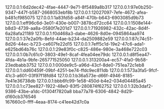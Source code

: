127.0.0.1:6d2dec42-4fae-4447-9e71-8f5489a8b317
127.0.0.1:97e0b250-9347-447f-b587-2668053ebf8b
127.0.0.1:12027097-7efe-4672-afea-b481cf985075
127.0.0.1:1a83fd58-a84f-470b-b643-6903085d9b73
127.0.0.1:eff96c6d-3e01-430e-b007-3878cd72cc64
127.0.0.1:1508e144-b8d3-4739-aa8a-0580f7e201d7
127.0.0.1:71926982-432c-42ac-8d4f-6a28afa21189
127.0.0.1:f0d468a3-dabe-4626-8d0e-0945864aa974
127.0.0.1:37e2a0fb-8efd-44ae-b234-da2509882e59
127.0.0.1:87c74c51-8d26-44ec-b723-ce607fe22d15
127.0.0.1:7eff5c1d-19e2-47c6-ada1-e625bd64b76c
127.0.0.1:29e83f0c-c825-486e-980e-3a468e722c03
127.0.0.1:0b7c61c0-3803-49e1-8caf-4fea04ee79dc
127.0.0.1:d8f5ea47-4fda-4b1a-9bfe-265771525050
127.0.0.1:313200a4-ec57-4fa0-9b58-23edbabb3752
127.0.0.1:000de9c5-a96d-43cf-8de0-751ea72c1eb8
127.0.0.1:dd60459f-09bf-4251-be74-ffdc9ec811db
127.0.0.1:573a3fa5-9fcf-41c3-a601-03f97f18fd84
127.0.0.1:b36a573e-d66f-4946-8185-7e41e36738db
127.0.0.1:bbb6fc99-1e58-450d-b4e2-034d04485a45
127.0.0.1:c73ee827-1922-48e0-83f5-280874f62752
127.0.0.1:32b3daf2-9386-43be-a1dc-01304f7820a8
bba77a78-6306-4842-8d29-d160cb376546        
167660c0-ffff-4eaa-8174-c41ee42d7c0a
